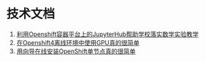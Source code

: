 # 技术文档

1. [利用Openshift容器平台上的JupyterHub帮助学校落实数学实验教学](./jupyterhub_on_ocp_for_experience_in_mathmatical.md)
2. [在Openshift4离线环境中使用GPU真的很简单](./ocp4-step_by_step-serials_3-install_gpu_operator.md)
3. [用向导在线安装OpenShift单节点真的很简单](./e1-sno-by-assisted-installer.md)
